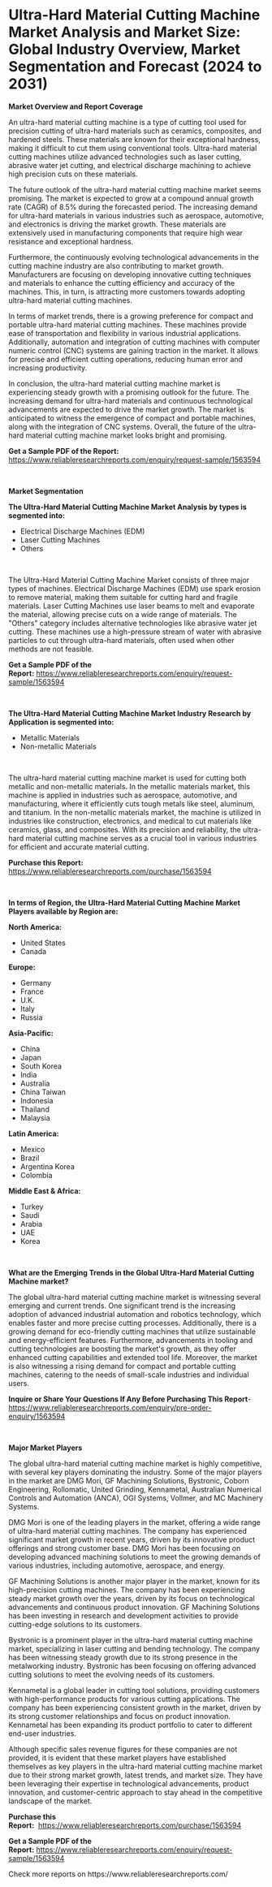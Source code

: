 <p><h1>Ultra-Hard Material Cutting Machine Market Analysis and Market Size: Global Industry Overview, Market Segmentation and Forecast (2024 to 2031)</h1></p><p><strong>Market Overview and Report Coverage</strong></p>
<p><p>An ultra-hard material cutting machine is a type of cutting tool used for precision cutting of ultra-hard materials such as ceramics, composites, and hardened steels. These materials are known for their exceptional hardness, making it difficult to cut them using conventional tools. Ultra-hard material cutting machines utilize advanced technologies such as laser cutting, abrasive water jet cutting, and electrical discharge machining to achieve high precision cuts on these materials.</p><p>The future outlook of the ultra-hard material cutting machine market seems promising. The market is expected to grow at a compound annual growth rate (CAGR) of 8.5% during the forecasted period. The increasing demand for ultra-hard materials in various industries such as aerospace, automotive, and electronics is driving the market growth. These materials are extensively used in manufacturing components that require high wear resistance and exceptional hardness.</p><p>Furthermore, the continuously evolving technological advancements in the cutting machine industry are also contributing to market growth. Manufacturers are focusing on developing innovative cutting techniques and materials to enhance the cutting efficiency and accuracy of the machines. This, in turn, is attracting more customers towards adopting ultra-hard material cutting machines.</p><p>In terms of market trends, there is a growing preference for compact and portable ultra-hard material cutting machines. These machines provide ease of transportation and flexibility in various industrial applications. Additionally, automation and integration of cutting machines with computer numeric control (CNC) systems are gaining traction in the market. It allows for precise and efficient cutting operations, reducing human error and increasing productivity.</p><p>In conclusion, the ultra-hard material cutting machine market is experiencing steady growth with a promising outlook for the future. The increasing demand for ultra-hard materials and continuous technological advancements are expected to drive the market growth. The market is anticipated to witness the emergence of compact and portable machines, along with the integration of CNC systems. Overall, the future of the ultra-hard material cutting machine market looks bright and promising.</p></p>
<p><strong>Get a Sample PDF of the Report:</strong> <a href="https://www.reliableresearchreports.com/enquiry/request-sample/1563594">https://www.reliableresearchreports.com/enquiry/request-sample/1563594</a></p>
<p>&nbsp;</p>
<p><strong>Market Segmentation</strong></p>
<p><strong>The Ultra-Hard Material Cutting Machine Market Analysis by types is segmented into:</strong></p>
<p><ul><li>Electrical Discharge Machines (EDM)</li><li>Laser Cutting Machines</li><li>Others</li></ul></p>
<p>&nbsp;</p>
<p><p>The Ultra-Hard Material Cutting Machine Market consists of three major types of machines. Electrical Discharge Machines (EDM) use spark erosion to remove material, making them suitable for cutting hard and fragile materials. Laser Cutting Machines use laser beams to melt and evaporate the material, allowing precise cuts on a wide range of materials. The "Others" category includes alternative technologies like abrasive water jet cutting. These machines use a high-pressure stream of water with abrasive particles to cut through ultra-hard materials, often used when other methods are not feasible.</p></p>
<p><strong>Get a Sample PDF of the Report:</strong>&nbsp;<a href="https://www.reliableresearchreports.com/enquiry/request-sample/1563594">https://www.reliableresearchreports.com/enquiry/request-sample/1563594</a></p>
<p>&nbsp;</p>
<p><strong>The Ultra-Hard Material Cutting Machine Market Industry Research by Application is segmented into:</strong></p>
<p><ul><li>Metallic Materials</li><li>Non-metallic Materials</li></ul></p>
<p>&nbsp;</p>
<p><p>The ultra-hard material cutting machine market is used for cutting both metallic and non-metallic materials. In the metallic materials market, this machine is applied in industries such as aerospace, automotive, and manufacturing, where it efficiently cuts tough metals like steel, aluminum, and titanium. In the non-metallic materials market, the machine is utilized in industries like construction, electronics, and medical to cut materials like ceramics, glass, and composites. With its precision and reliability, the ultra-hard material cutting machine serves as a crucial tool in various industries for efficient and accurate material cutting.</p></p>
<p><strong>Purchase this Report:</strong>&nbsp; <a href="https://www.reliableresearchreports.com/purchase/1563594">https://www.reliableresearchreports.com/purchase/1563594</a></p>
<p>&nbsp;</p>
<p><strong>In terms of Region, the Ultra-Hard Material Cutting Machine Market Players available by Region are:</strong></p>
<p>
    <p> <strong> North America: </strong>
        <ul>
            <li>United States</li>
            <li>Canada</li>
        </ul>
        </p> 
    <p> <strong> Europe: </strong>
        <ul>
            <li>Germany</li>
            <li>France</li>
            <li>U.K.</li>
            <li>Italy</li>
            <li>Russia</li>
        </ul>
        </p> 
    <p> <strong> Asia-Pacific: </strong>
        <ul>
            <li>China</li>
            <li>Japan</li>
            <li>South Korea</li>
            <li>India</li>
            <li>Australia</li>
            <li>China Taiwan</li>
            <li>Indonesia</li>
            <li>Thailand</li>
            <li>Malaysia</li>
        </ul>
        </p> 
    <p> <strong> Latin America: </strong>
        <ul>
            <li>Mexico</li>
            <li>Brazil</li>
            <li>Argentina Korea</li>
            <li>Colombia</li>
        </ul>
        </p> 
    <p> <strong> Middle East & Africa: </strong>
        <ul>
            <li>Turkey</li>
            <li>Saudi</li>
            <li>Arabia</li>
            <li>UAE</li>
            <li>Korea</li>
        </ul>
    </p>
    </p>
<p>&nbsp;</p>
<p><strong>What are the Emerging Trends in the Global Ultra-Hard Material Cutting Machine market?</strong></p>
<p><p>The global ultra-hard material cutting machine market is witnessing several emerging and current trends. One significant trend is the increasing adoption of advanced industrial automation and robotics technology, which enables faster and more precise cutting processes. Additionally, there is a growing demand for eco-friendly cutting machines that utilize sustainable and energy-efficient features. Furthermore, advancements in tooling and cutting technologies are boosting the market's growth, as they offer enhanced cutting capabilities and extended tool life. Moreover, the market is also witnessing a rising demand for compact and portable cutting machines, catering to the needs of small-scale industries and individual users.</p></p>
<p><strong>Inquire or Share Your Questions If Any Before Purchasing This Report</strong>- <a href="https://www.reliableresearchreports.com/enquiry/pre-order-enquiry/1563594">https://www.reliableresearchreports.com/enquiry/pre-order-enquiry/1563594</a></p>
<p>&nbsp;</p>
<p><strong>Major Market Players</strong></p>
<p><p>The global ultra-hard material cutting machine market is highly competitive, with several key players dominating the industry. Some of the major players in the market are DMG Mori, GF Machining Solutions, Bystronic, Coborn Engineering, Rollomatic, United Grinding, Kennametal, Australian Numerical Controls and Automation (ANCA), OGI Systems, Vollmer, and MC Machinery Systems.</p><p>DMG Mori is one of the leading players in the market, offering a wide range of ultra-hard material cutting machines. The company has experienced significant market growth in recent years, driven by its innovative product offerings and strong customer base. DMG Mori has been focusing on developing advanced machining solutions to meet the growing demands of various industries, including automotive, aerospace, and energy.</p><p>GF Machining Solutions is another major player in the market, known for its high-precision cutting machines. The company has been experiencing steady market growth over the years, driven by its focus on technological advancements and continuous product innovation. GF Machining Solutions has been investing in research and development activities to provide cutting-edge solutions to its customers.</p><p>Bystronic is a prominent player in the ultra-hard material cutting machine market, specializing in laser cutting and bending technology. The company has been witnessing steady growth due to its strong presence in the metalworking industry. Bystronic has been focusing on offering advanced cutting solutions to meet the evolving needs of its customers.</p><p>Kennametal is a global leader in cutting tool solutions, providing customers with high-performance products for various cutting applications. The company has been experiencing consistent growth in the market, driven by its strong customer relationships and focus on product innovation. Kennametal has been expanding its product portfolio to cater to different end-user industries.</p><p>Although specific sales revenue figures for these companies are not provided, it is evident that these market players have established themselves as key players in the ultra-hard material cutting machine market due to their strong market growth, latest trends, and market size. They have been leveraging their expertise in technological advancements, product innovation, and customer-centric approach to stay ahead in the competitive landscape of the market.</p></p>
<p><strong>Purchase this Report:</strong>&nbsp;&nbsp;<a href="https://www.reliableresearchreports.com/purchase/1563594">https://www.reliableresearchreports.com/purchase/1563594</a></p>
<p></p>
<p><strong>Get a Sample PDF of the Report:</strong>&nbsp;<a href="https://www.reliableresearchreports.com/enquiry/request-sample/1563594">https://www.reliableresearchreports.com/enquiry/request-sample/1563594</a></p>
<p>Check more reports on https://www.reliableresearchreports.com/</p>